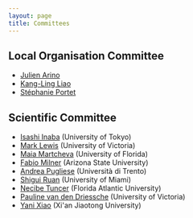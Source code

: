 ```yaml
---
layout: page
title: Committees
---
```


## Local Organisation Committee
- [Julien Arino](https://julien-arino.github.io)
- [Kang-Ling Liao](https://kang-lingliao.wixsite.com/mysite-1/home)
- [Stéphanie Portet](https://server.math.umanitoba.ca/~sportet/index.html)

## Scientific Committee
- [Isashi Inaba](https://www.ms.u-tokyo.ac.jp/~inaba/index.html) (University of Tokyo)
- [Mark Lewis](http://grad.biology.ualberta.ca/mlewis/) (University of Victoria)
- [Maia Martcheva](https://people.clas.ufl.edu/maia/) (University of Florida)
- [Fabio Milner](https://math.la.asu.edu/~milner/welc_eng.html) (Arizona State University)
- [Andrea Pugliese](https://andrea-pugliese.maths.unitn.it/) (Università di Trento)
- [Shigui Ruan](https://www.math.miami.edu/~ruan/) (University of Miami)
- [Necibe Tuncer](http://www.math.fau.edu/people/faculty/tuncer.php) (Florida Atlantic University)
- [Pauline van den Driessche](https://www.math.uvic.ca/faculty/pvdd/) (University of Victoria)
- [Yani Xiao](https://www.researchgate.net/profile/Yanni-Xiao) (Xi'an Jiaotong University)